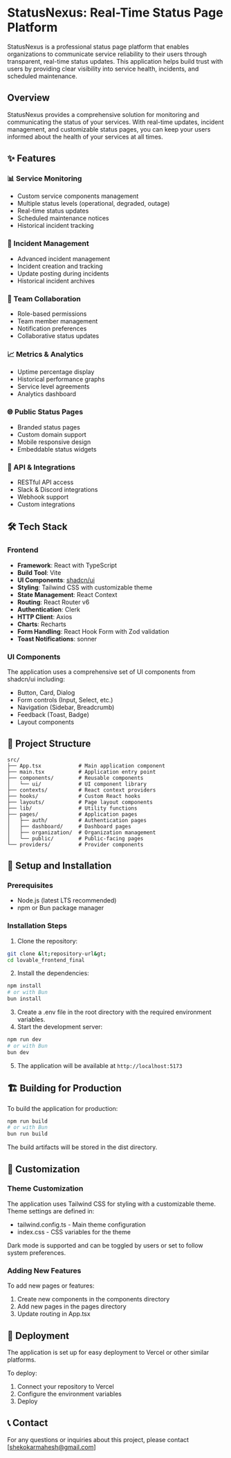 
# StatusNexus: Real-Time Status Page Platform

StatusNexus is a professional status page platform that enables organizations to communicate service reliability to their users through transparent, real-time status updates. This application helps build trust with users by providing clear visibility into service health, incidents, and scheduled maintenance.



## Overview

StatusNexus provides a comprehensive solution for monitoring and communicating the status of your services. With real-time updates, incident management, and customizable status pages, you can keep your users informed about the health of your services at all times.

## ✨ Features

### 📊 Service Monitoring

- Custom service components management
- Multiple status levels (operational, degraded, outage)
- Real-time status updates
- Scheduled maintenance notices
- Historical incident tracking


### 🚨 Incident Management

- Advanced incident management
- Incident creation and tracking
- Update posting during incidents
- Historical incident archives


### 👥 Team Collaboration

- Role-based permissions
- Team member management
- Notification preferences
- Collaborative status updates


### 📈 Metrics \& Analytics

- Uptime percentage display
- Historical performance graphs
- Service level agreements
- Analytics dashboard


### 🌐 Public Status Pages

- Branded status pages
- Custom domain support
- Mobile responsive design
- Embeddable status widgets


### 🔌 API \& Integrations

- RESTful API access
- Slack \& Discord integrations
- Webhook support
- Custom integrations


## 🛠️ Tech Stack

### Frontend

- **Framework**: React with TypeScript
- **Build Tool**: Vite
- **UI Components**: [shadcn/ui](https://ui.shadcn.com/)
- **Styling**: Tailwind CSS with customizable theme
- **State Management**: React Context
- **Routing**: React Router v6
- **Authentication**: Clerk
- **HTTP Client**: Axios
- **Charts**: Recharts
- **Form Handling**: React Hook Form with Zod validation
- **Toast Notifications**: sonner


### UI Components

The application uses a comprehensive set of UI components from shadcn/ui including:

- Button, Card, Dialog
- Form controls (Input, Select, etc.)
- Navigation (Sidebar, Breadcrumb)
- Feedback (Toast, Badge)
- Layout components


## 📁 Project Structure

```
src/
├── App.tsx            # Main application component
├── main.tsx           # Application entry point
├── components/        # Reusable components
│   └── ui/            # UI component library
├── contexts/          # React context providers
├── hooks/             # Custom React hooks
├── layouts/           # Page layout components
├── lib/               # Utility functions
├── pages/             # Application pages
│   ├── auth/          # Authentication pages
│   ├── dashboard/     # Dashboard pages
│   ├── organization/  # Organization management
│   └── public/        # Public-facing pages
└── providers/         # Provider components
```


## 🚀 Setup and Installation

### Prerequisites

- Node.js (latest LTS recommended)
- npm or Bun package manager


### Installation Steps

1. Clone the repository:
```sh
git clone &lt;repository-url&gt;
cd lovable_frontend_final
```

2. Install the dependencies:
```sh
npm install
# or with Bun
bun install
```

3. Create a .env file in the root directory with the required environment variables.
4. Start the development server:
```sh
npm run dev
# or with Bun
bun dev
```

5. The application will be available at `http://localhost:5173`

## 🏗️ Building for Production

To build the application for production:

```sh
npm run build
# or with Bun
bun run build
```

The build artifacts will be stored in the dist directory.

## 🎨 Customization

### Theme Customization

The application uses Tailwind CSS for styling with a customizable theme. Theme settings are defined in:

- tailwind.config.ts - Main theme configuration
- index.css - CSS variables for the theme

Dark mode is supported and can be toggled by users or set to follow system preferences.

### Adding New Features

To add new pages or features:

1. Create new components in the components directory
2. Add new pages in the pages directory
3. Update routing in App.tsx

## 🚢 Deployment

The application is set up for easy deployment to Vercel or other similar platforms.

To deploy:

1. Connect your repository to Vercel
2. Configure the environment variables
3. Deploy

## 📞 Contact

For any questions or inquiries about this project, please contact [shekokarmahesh@gmail.com]

